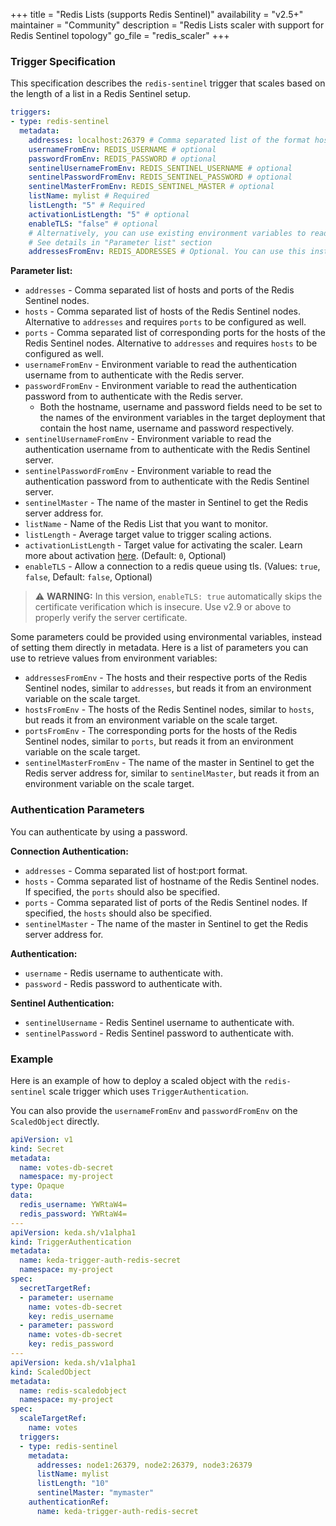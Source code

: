 +++
title = "Redis Lists (supports Redis Sentinel)"
availability = "v2.5+"
maintainer = "Community"
description = "Redis Lists scaler with support for Redis Sentinel topology"
go_file = "redis_scaler"
+++

### Trigger Specification

This specification describes the `redis-sentinel` trigger that scales based on the length of a list in a Redis Sentinel setup.

```yaml
triggers:
- type: redis-sentinel
  metadata:
    addresses: localhost:26379 # Comma separated list of the format host:port
    usernameFromEnv: REDIS_USERNAME # optional
    passwordFromEnv: REDIS_PASSWORD # optional
    sentinelUsernameFromEnv: REDIS_SENTINEL_USERNAME # optional
    sentinelPasswordFromEnv: REDIS_SENTINEL_PASSWORD # optional
    sentinelMasterFromEnv: REDIS_SENTINEL_MASTER # optional
    listName: mylist # Required
    listLength: "5" # Required
    activationListLength: "5" # optional
    enableTLS: "false" # optional
    # Alternatively, you can use existing environment variables to read configuration from:
    # See details in "Parameter list" section
    addressesFromEnv: REDIS_ADDRESSES # Optional. You can use this instead of `addresses` parameter
```

**Parameter list:**

- `addresses` - Comma separated list of hosts and ports of the Redis Sentinel nodes.
- `hosts` - Comma separated list of hosts of the Redis Sentinel nodes. Alternative to `addresses` and requires `ports` to be configured as well.
- `ports` - Comma separated list of corresponding ports for the hosts of the Redis Sentinel nodes. Alternative to `addresses` and requires `hosts` to be configured as well.
- `usernameFromEnv` - Environment variable to read the authentication username from to authenticate with the Redis server.
- `passwordFromEnv` - Environment variable to read the authentication password from to authenticate with the Redis server.
  - Both the hostname, username and password fields need to be set to the names of the environment variables in the target deployment that contain the host name, username and password respectively.
- `sentinelUsernameFromEnv` - Environment variable to read the authentication username from to authenticate with the Redis Sentinel server.
- `sentinelPasswordFromEnv` - Environment variable to read the authentication password from to authenticate with the Redis Sentinel server.
- `sentinelMaster` - The name of the master in Sentinel to get the Redis server address for.
- `listName` - Name of the Redis List that you want to monitor.
- `listLength` - Average target value to trigger scaling actions.
- `activationListLength` - Target value for activating the scaler. Learn more about activation [here](./../concepts/scaling-deployments.md#activating-and-scaling-thresholds). (Default: `0`, Optional)
- `enableTLS` - Allow a connection to a redis queue using tls. (Values: `true`, `false`, Default: `false`, Optional)

> ⚠️ **WARNING:** In this version, `enableTLS: true` automatically skips the certificate verification which is insecure. Use v2.9 or above to properly verify the server certificate.

Some parameters could be provided using environmental variables, instead of setting them directly in metadata. Here is a list of parameters you can use to retrieve values from environment variables:

- `addressesFromEnv` - The hosts and their respective ports of the Redis Sentinel nodes, similar to `addresses`, but reads it from an environment variable on the scale target.
- `hostsFromEnv` - The hosts of the Redis Sentinel nodes, similar to `hosts`, but reads it from an environment variable on the scale target.
- `portsFromEnv` - The corresponding ports for the hosts of the Redis Sentinel nodes, similar to `ports`, but reads it from an environment variable on the scale target.
- `sentinelMasterFromEnv` - The name of the master in Sentinel to get the Redis server address for, similar to `sentinelMaster`, but reads it from an environment variable on the scale target.

### Authentication Parameters

You can authenticate by using a password.

**Connection Authentication:**

- `addresses` - Comma separated list of host:port format.
- `hosts` - Comma separated list of hostname of the Redis Sentinel nodes. If specified, the `ports` should also be specified.
- `ports` - Comma separated list of ports of the Redis Sentinel nodes. If specified, the `hosts` should also be specified.
- `sentinelMaster` - The name of the master in Sentinel to get the Redis server address for.

**Authentication:**

- `username` - Redis username to authenticate with.
- `password` - Redis password to authenticate with.

**Sentinel Authentication:**

- `sentinelUsername` - Redis Sentinel username to authenticate with.
- `sentinelPassword` - Redis Sentinel password to authenticate with.


### Example

Here is an example of how to deploy a scaled object with the `redis-sentinel` scale trigger which uses `TriggerAuthentication`.

You can also provide the `usernameFromEnv` and `passwordFromEnv` on the `ScaledObject` directly.

```yaml
apiVersion: v1
kind: Secret
metadata:
  name: votes-db-secret
  namespace: my-project
type: Opaque
data:
  redis_username: YWRtaW4=
  redis_password: YWRtaW4=
---
apiVersion: keda.sh/v1alpha1
kind: TriggerAuthentication
metadata:
  name: keda-trigger-auth-redis-secret
  namespace: my-project
spec:
  secretTargetRef:
  - parameter: username
    name: votes-db-secret
    key: redis_username
  - parameter: password
    name: votes-db-secret
    key: redis_password
---
apiVersion: keda.sh/v1alpha1
kind: ScaledObject
metadata:
  name: redis-scaledobject
  namespace: my-project
spec:
  scaleTargetRef:
    name: votes
  triggers:
  - type: redis-sentinel
    metadata:
      addresses: node1:26379, node2:26379, node3:26379
      listName: mylist
      listLength: "10"
      sentinelMaster: "mymaster"
    authenticationRef:
      name: keda-trigger-auth-redis-secret
```
